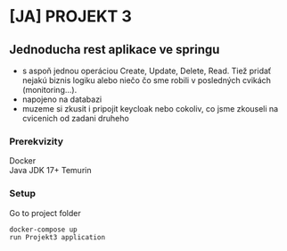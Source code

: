 # [JA] PROJEKT 3
## Jednoducha rest aplikace ve springu
- s aspoň jednou operáciou Create, Update, Delete, Read. Tiež pridať nejakú biznis logiku alebo niečo čo sme robili v posledných cvikách (monitoring...).
- napojeno na databazi
- muzeme si zkusit i pripojit keycloak nebo cokoliv, co jsme zkouseli na cvicenich od zadani druheho

### Prerekvizity
Docker  
Java JDK 17+ Temurin

### Setup
Go to project folder
```
docker-compose up
run Projekt3 application
```
